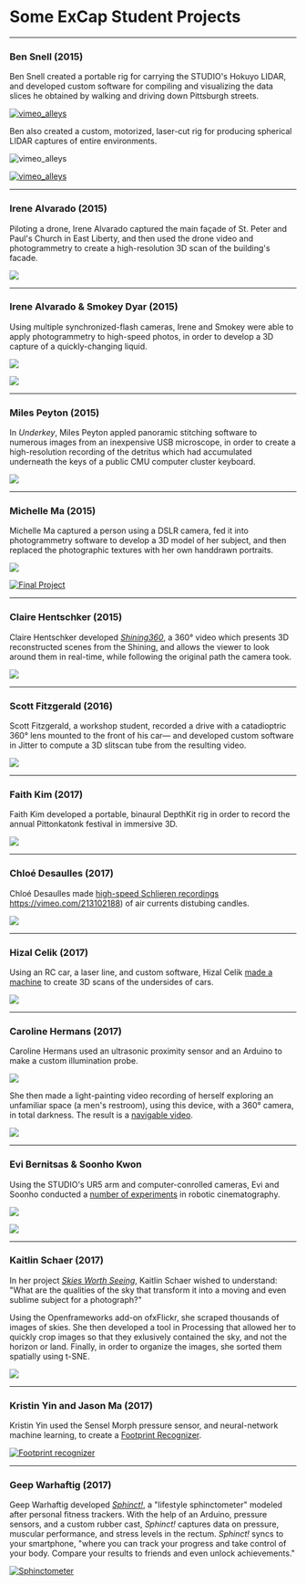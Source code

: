 # Some ExCap Student Projects


---
 
### Ben Snell (2015) 

Ben Snell created a portable rig for carrying the STUDIO's Hokuyo LIDAR, and developed custom software for compiling and visualizing the data slices he obtained by walking and driving down Pittsburgh streets.

[![vimeo_alleys](images/students/snell_lidar_alleys.jpg)](https://vimeo.com/144993841)

Ben also created a custom, motorized, laser-cut rig for producing spherical LIDAR captures of entire environments. 

![vimeo_alleys](images/students/snell_lidar_rig.gif)

[![vimeo_alleys](images/students/snell_lidar_forest.jpg)](https://vimeo.com/153716848)

---

### Irene Alvarado (2015) 

Piloting a drone, Irene Alvarado captured the main façade of St. Peter and Paul's Church in East Liberty, and then used the drone video and photogrammetry to create a high-resolution 3D scan of the building's facade.

![](images/students/irene_church5.png)

---

### Irene Alvarado & Smokey Dyar (2015)

Using multiple synchronized-flash cameras, Irene and Smokey were able to apply photogrammetry to high-speed photos, in order to develop a 3D capture of a quickly-changing liquid. 

![](images/students/irene_blue_gunk.jpg)

![](images/students/irene_handobj.gif)

---

### Miles Peyton (2015)

In *Underkey*, Miles Peyton appled panoramic stitching software to numerous images from an inexpensive USB microscope, in order to create a high-resolution recording of the detritus which had accumulated underneath the keys of a public CMU computer cluster keyboard.

[![](images/students/miles_underkey.jpg)](https://raw.githubusercontent.com/golanlevin/ExperimentalCapture/master/docs/images/students/miles_underkey.jpg)


---

### Michelle Ma (2015)

Michelle Ma captured a person using a DSLR camera, fed it into photogrammetry software to develop a 3D model of her subject, and then replaced the photographic textures with her own handdrawn portraits.

![](images/students/michelle_composite.png)

[![Final Project](images/students/michelle_animation.gif)](https://vimeo.com/148398718)

---

### Claire Hentschker (2015)

Claire Hentschker developed [*Shining360*](https://www.youtube.com/watch?v=AupAFblRwgY), a 360° video which presents 3D reconstructed scenes from the Shining, and allows the viewer to look around them in real-time, while following the original path the camera took. 

[![](images/students/claire_shining.jpg)](https://www.youtube.com/watch?v=AupAFblRwgY)


---

### Scott Fitzgerald (2016)

Scott Fitzgerald, a workshop student, recorded a drive with a catadioptric 360° lens mounted to the front of his car— and developed custom software in Jitter to compute a 3D slitscan tube from the resulting video. 

[![](images/students/scott_fitzgerald_03.jpg)](https://youtu.be/RJ9d5VkXzzY)

---

### Faith Kim (2017)

Faith Kim developed a portable, binaural DepthKit rig in order to record the annual Pittonkatonk festival in immersive 3D. 

[![](http://golancourses.net/excap17/wp-content/uploads/2017/05/gif1.gif)](http://golancourses.net/excap17/fatik/05/14/fatik-final/)

---

### Chloé Desaulles (2017)

Chloé Desaulles made [high-speed Schlieren recordings](http://golancourses.net/excap17/cdslls/04/13/cdslls-event/) https://vimeo.com/213102188) of air currents distubing candles. 

[![](http://golancourses.net/excap17/wp-content/uploads/2017/04/GifSmall.gif)](http://golancourses.net/excap17/cdslls/04/13/cdslls-event/)

---

### Hizal Celik (2017)

Using an RC car, a laser line, and custom software, Hizal Celik [made a machine](http://golancourses.net/excap17/hizlik/05/10/hizlik-final/) to create 3D scans of the undersides of cars.

[![](http://golancourses.net/excap17/wp-content/uploads/2017/05/ezgif.com-optimize-2.gif)](http://golancourses.net/excap17/hizlik/05/10/hizlik-final/)

---

### Caroline Hermans (2017)

Caroline Hermans used an ultrasonic proximity sensor and an Arduino to make a custom illumination probe. 

![](images/students/caroline-hermans-ultrasonic-probe.gif)

She then made a light-painting video recording of herself exploring an unfamiliar space (a men's restroom), using this device, with a 360° camera, in total darkness. The result is a [navigable video](http://golancourses.net/excap17/caro/03/09/caro-place/).

[![](images/students/caroline-hermans-fast-trace.gif)](http://golancourses.net/excap17/caro/03/09/caro-place/)

---

### Evi Bernitsas & Soonho Kwon

Using the STUDIO's UR5 arm and computer-conrolled cameras, Evi and Soonho conducted a [number of experiments](http://golancourses.net/excap17/quan/05/11/quan-final/) in robotic cinematography.

![](http://golancourses.net/excap17/wp-content/uploads/2017/05/Action-1.gif)

[![](http://golancourses.net/excap17/wp-content/uploads/2017/05/Faces_hires.gif)](http://golancourses.net/excap17/quan/05/11/quan-final/)

---

### Kaitlin Schaer (2017)

In her project [*Skies Worth Seeing*](http://golancourses.net/excap17/gloeilamp/05/10/gloeilamp-final/), Kaitlin Schaer wished to understand: "What are the qualities of the sky that transform it into a moving and even sublime subject for a photograph?" 

Using the Openframeworks add-on ofxFlickr, she scraped thousands of images of skies. She then developed a tool in Processing that allowed her to quickly crop images so that they exlusively contained the sky, and not the horizon or land. Finally, in order to organize the images, she sorted them spatially using t-SNE.

![](images/students/gloeilamp_tsne_sky.jpg)

---

### Kristin Yin and Jason Ma (2017)

Kristin Yin used the Sensel Morph pressure sensor, and neural-network machine learning, to create a [Footprint Recognizer](http://golancourses.net/excap17/weija/04/27/kyin-and-weija-final-proposal/). 

[![Footprint recognizer](images/students/kyin-footprint.png)](http://golancourses.net/excap17/weija/04/27/kyin-and-weija-final-proposal/)

---

### Geep Warhaftig (2017)

Geep Warhaftig developed [*Sphinct!*](http://golancourses.net/excap17/geep/05/10/geep-final/), a "lifestyle sphinctometer" modeled after personal fitness trackers. With the help of an Arduino, pressure sensors, and a custom rubber cast, *Sphinct!* captures data on pressure, muscular performance, and stress levels in the rectum. *Sphinct!* syncs to your smartphone, "where you can track your progress and take control of your body. Compare your results to friends and even unlock achievements."

[![Sphinctometer](images/students/geep_sphinct.png)](https://www.youtube.com/watch?v=VGW29JOlCsA)



